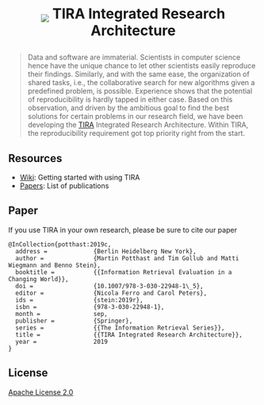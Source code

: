 <h1 align="center"><p><img src="https://github.com/tira-io/tira/blob/master/tira-application/src/tira/static/tira/img/logo-tira-40x40-transparent.png" style="vertical-align:bottom"> TIRA Integrated Research Architecture </p></h1>


>Data and software are immaterial. Scientists in computer science hence have the unique chance to let other scientists easily reproduce their findings. Similarly, and with the same ease, the organization of shared tasks, i.e., the collaborative search for new algorithms given a predefined problem, is possible. Experience shows that the potential of reproducibility is hardly tapped in either case. Based on this observation, and driven by the ambitious
goal to find the best solutions for certain problems in our research field, we have been developing the [TIRA](https://www.tira.io) Integrated Research Architecture. Within TIRA, the reproducibility requirement got top priority right from the start. 

## Resources
* [Wiki](../../wiki): Getting started with using TIRA
* [Papers](https://webis.de/publications.html?q=tira): List of publications

## Paper

If you use TIRA in your own research, please be sure to cite our paper

```
@InCollection{potthast:2019c,
  address =             {Berlin Heidelberg New York},
  author =              {Martin Potthast and Tim Gollub and Matti Wiegmann and Benno Stein},
  booktitle =           {{Information Retrieval Evaluation in a Changing World}},
  doi =                 {10.1007/978-3-030-22948-1\_5},
  editor =              {Nicola Ferro and Carol Peters},
  ids =                 {stein:2019r},
  isbn =                {978-3-030-22948-1},
  month =               sep,
  publisher =           {Springer},
  series =              {{The Information Retrieval Series}},
  title =               {{TIRA Integrated Research Architecture}},
  year =                2019
}
```
## License

[Apache License 2.0](LICENSE)
